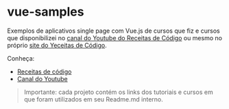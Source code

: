 # vue-samples
Exemplos de aplicativos single page com Vue.js de cursos que fiz e cursos que disponibilizei no [canal do Youtube do Receitas de Código](https://www.youtube.com/channel/UC9XwbqDtIgEsAnYFDPZJuiA) ou mesmo no próprio [site do Yeceitas de Código](http://receitasdecodigo.com.br).

Conheça:
* [Receitas de código](http://receitasdecodigo.com.br)
* [Canal do Youtube](https://www.youtube.com/channel/UC9XwbqDtIgEsAnYFDPZJuiA)

> Importante: cada projeto contém os links dos tutoriais e cursos em que foram utilizados em seu Readme.md interno.
